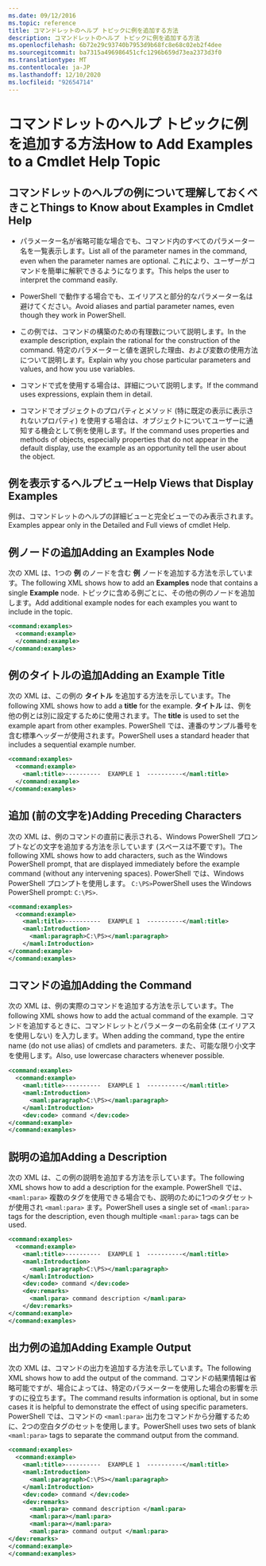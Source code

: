 ```yaml
---
ms.date: 09/12/2016
ms.topic: reference
title: コマンドレットのヘルプ トピックに例を追加する方法
description: コマンドレットのヘルプ トピックに例を追加する方法
ms.openlocfilehash: 6b72e29c93740b7953d9b68fc8e68c02eb2f4dee
ms.sourcegitcommit: ba7315a496986451cfc1296b659d73ea2373d3f0
ms.translationtype: MT
ms.contentlocale: ja-JP
ms.lasthandoff: 12/10/2020
ms.locfileid: "92654714"
---
```

# <a name="how-to-add-examples-to-a-cmdlet-help-topic"></a><span data-ttu-id="f8ccf-103">コマンドレットのヘルプ トピックに例を追加する方法</span><span class="sxs-lookup"><span data-stu-id="f8ccf-103">How to Add Examples to a Cmdlet Help Topic</span></span>

## <a name="things-to-know-about-examples-in-cmdlet-help"></a><span data-ttu-id="f8ccf-104">コマンドレットのヘルプの例について理解しておくべきこと</span><span class="sxs-lookup"><span data-stu-id="f8ccf-104">Things to Know about Examples in Cmdlet Help</span></span>

- <span data-ttu-id="f8ccf-105">パラメーター名が省略可能な場合でも、コマンド内のすべてのパラメーター名を一覧表示します。</span><span class="sxs-lookup"><span data-stu-id="f8ccf-105">List all of the parameter names in the command, even when the parameter names are optional.</span></span> <span data-ttu-id="f8ccf-106">これにより、ユーザーがコマンドを簡単に解釈できるようになります。</span><span class="sxs-lookup"><span data-stu-id="f8ccf-106">This helps the user to interpret the command easily.</span></span>

- <span data-ttu-id="f8ccf-107">PowerShell で動作する場合でも、エイリアスと部分的なパラメーター名は避けてください。</span><span class="sxs-lookup"><span data-stu-id="f8ccf-107">Avoid aliases and partial parameter names, even though they work in PowerShell.</span></span>

- <span data-ttu-id="f8ccf-108">この例では、コマンドの構築のための有理数について説明します。</span><span class="sxs-lookup"><span data-stu-id="f8ccf-108">In the example description, explain the rational for the construction of the command.</span></span> <span data-ttu-id="f8ccf-109">特定のパラメーターと値を選択した理由、および変数の使用方法について説明します。</span><span class="sxs-lookup"><span data-stu-id="f8ccf-109">Explain why you chose particular parameters and values, and how you use variables.</span></span>

- <span data-ttu-id="f8ccf-110">コマンドで式を使用する場合は、詳細について説明します。</span><span class="sxs-lookup"><span data-stu-id="f8ccf-110">If the command uses expressions, explain them in detail.</span></span>

- <span data-ttu-id="f8ccf-111">コマンドでオブジェクトのプロパティとメソッド (特に既定の表示に表示されないプロパティ) を使用する場合は、オブジェクトについてユーザーに通知する機会として例を使用します。</span><span class="sxs-lookup"><span data-stu-id="f8ccf-111">If the command uses properties and methods of objects, especially properties that do not appear in the default display, use the example as an opportunity tell the user about the object.</span></span>

## <a name="help-views-that-display-examples"></a><span data-ttu-id="f8ccf-112">例を表示するヘルプビュー</span><span class="sxs-lookup"><span data-stu-id="f8ccf-112">Help Views that Display Examples</span></span>

<span data-ttu-id="f8ccf-113">例は、コマンドレットのヘルプの詳細ビューと完全ビューでのみ表示されます。</span><span class="sxs-lookup"><span data-stu-id="f8ccf-113">Examples appear only in the Detailed and Full views of cmdlet Help.</span></span>

## <a name="adding-an-examples-node"></a><span data-ttu-id="f8ccf-114">例ノードの追加</span><span class="sxs-lookup"><span data-stu-id="f8ccf-114">Adding an Examples Node</span></span>

<span data-ttu-id="f8ccf-115">次の XML は、1つの **例** のノードを含む **例** ノードを追加する方法を示しています。</span><span class="sxs-lookup"><span data-stu-id="f8ccf-115">The following XML shows how to add an **Examples** node that contains a single **Example** node.</span></span> <span data-ttu-id="f8ccf-116">トピックに含める例ごとに、その他の例のノードを追加します。</span><span class="sxs-lookup"><span data-stu-id="f8ccf-116">Add additional example nodes for each examples you want to include in the topic.</span></span>

```xml
<command:examples>
  <command:example>
  </command:example>
</command:examples>
```

## <a name="adding-an-example-title"></a><span data-ttu-id="f8ccf-117">例のタイトルの追加</span><span class="sxs-lookup"><span data-stu-id="f8ccf-117">Adding an Example Title</span></span>

<span data-ttu-id="f8ccf-118">次の XML は、この例の **タイトル** を追加する方法を示しています。</span><span class="sxs-lookup"><span data-stu-id="f8ccf-118">The following XML shows how to add a **title** for the example.</span></span> <span data-ttu-id="f8ccf-119">**タイトル** は、例を他の例とは別に設定するために使用されます。</span><span class="sxs-lookup"><span data-stu-id="f8ccf-119">The **title** is used to set the example apart from other examples.</span></span> <span data-ttu-id="f8ccf-120">PowerShell では、連番のサンプル番号を含む標準ヘッダーが使用されます。</span><span class="sxs-lookup"><span data-stu-id="f8ccf-120">PowerShell uses a standard header that includes a sequential example number.</span></span>

```xml
<command:examples>
  <command:example>
    <maml:title>----------  EXAMPLE 1  ----------</maml:title>
  </command:example>
</command:examples>
```

## <a name="adding-preceding-characters"></a><span data-ttu-id="f8ccf-121">追加 (前の文字を)</span><span class="sxs-lookup"><span data-stu-id="f8ccf-121">Adding Preceding Characters</span></span>

<span data-ttu-id="f8ccf-122">次の XML は、例のコマンドの直前に表示される、Windows PowerShell プロンプトなどの文字を追加する方法を示しています (スペースは不要です)。</span><span class="sxs-lookup"><span data-stu-id="f8ccf-122">The following XML shows how to add characters, such as the Windows PowerShell prompt, that are displayed immediately before the example command (without any intervening spaces).</span></span> <span data-ttu-id="f8ccf-123">PowerShell では、Windows PowerShell プロンプトを使用します。 `C:\PS>`</span><span class="sxs-lookup"><span data-stu-id="f8ccf-123">PowerShell uses the Windows PowerShell prompt: `C:\PS>`.</span></span>

```xml
<command:examples>
  <command:example>
    <maml:title>----------  EXAMPLE 1  ----------</maml:title>
    <maml:Introduction>
      <maml:paragraph>C:\PS></maml:paragraph>
    </maml:Introduction>
</command:example>
</command:examples>
```

## <a name="adding-the-command"></a><span data-ttu-id="f8ccf-124">コマンドの追加</span><span class="sxs-lookup"><span data-stu-id="f8ccf-124">Adding the Command</span></span>

<span data-ttu-id="f8ccf-125">次の XML は、例の実際のコマンドを追加する方法を示しています。</span><span class="sxs-lookup"><span data-stu-id="f8ccf-125">The following XML shows how to add the actual command of the example.</span></span> <span data-ttu-id="f8ccf-126">コマンドを追加するときに、コマンドレットとパラメーターの名前全体 (エイリアスを使用しない) を入力します。</span><span class="sxs-lookup"><span data-stu-id="f8ccf-126">When adding the command, type the entire name (do not use alias) of cmdlets and parameters.</span></span> <span data-ttu-id="f8ccf-127">また、可能な限り小文字を使用します。</span><span class="sxs-lookup"><span data-stu-id="f8ccf-127">Also, use lowercase characters whenever possible.</span></span>

```xml
<command:examples>
  <command:example>
    <maml:title>----------  EXAMPLE 1  ----------</maml:title>
    <maml:Introduction>
      <maml:paragraph>C:\PS></maml:paragraph>
    </maml:Introduction>
    <dev:code> command </dev:code>
</command:example>
</command:examples>
```

## <a name="adding-a-description"></a><span data-ttu-id="f8ccf-128">説明の追加</span><span class="sxs-lookup"><span data-stu-id="f8ccf-128">Adding a Description</span></span>

<span data-ttu-id="f8ccf-129">次の XML は、この例の説明を追加する方法を示しています。</span><span class="sxs-lookup"><span data-stu-id="f8ccf-129">The following XML shows how to add a description for the example.</span></span> <span data-ttu-id="f8ccf-130">PowerShell では、 `<maml:para>` 複数のタグを使用できる場合でも、説明のために1つのタグセットが使用され `<maml:para>` ます。</span><span class="sxs-lookup"><span data-stu-id="f8ccf-130">PowerShell uses a single set of `<maml:para>` tags for the description, even though multiple `<maml:para>` tags can be used.</span></span>

```xml
<command:examples>
  <command:example>
    <maml:title>----------  EXAMPLE 1  ----------</maml:title>
    <maml:Introduction>
      <maml:paragraph>C:\PS></maml:paragraph>
    </maml:Introduction>
    <dev:code> command </dev:code>
    <dev:remarks>
      <maml:para> command description </maml:para>
    </dev:remarks>
</command:example>
</command:examples>
```

## <a name="adding-example-output"></a><span data-ttu-id="f8ccf-131">出力例の追加</span><span class="sxs-lookup"><span data-stu-id="f8ccf-131">Adding Example Output</span></span>

<span data-ttu-id="f8ccf-132">次の XML は、コマンドの出力を追加する方法を示しています。</span><span class="sxs-lookup"><span data-stu-id="f8ccf-132">The following XML shows how to add the output of the command.</span></span> <span data-ttu-id="f8ccf-133">コマンドの結果情報は省略可能ですが、場合によっては、特定のパラメーターを使用した場合の影響を示すのに役立ちます。</span><span class="sxs-lookup"><span data-stu-id="f8ccf-133">The command results information is optional, but in some cases it is helpful to demonstrate the effect of using specific parameters.</span></span>
<span data-ttu-id="f8ccf-134">PowerShell では、コマンドの `<maml:para>` 出力をコマンドから分離するために、2つの空白タグのセットを使用します。</span><span class="sxs-lookup"><span data-stu-id="f8ccf-134">PowerShell uses two sets of blank `<maml:para>` tags to separate the command output from the command.</span></span>

```xml
<command:examples>
  <command:example>
    <maml:title>----------  EXAMPLE 1  ----------</maml:title>
    <maml:Introduction>
      <maml:paragraph>C:\PS></maml:paragraph>
    </maml:Introduction>
    <dev:code> command </dev:code>
    <dev:remarks>
      <maml:para> command description </maml:para>
      <maml:para></maml:para>
      <maml:para></maml:para>
      <maml:para> command output </maml:para>
</dev:remarks>
</command:example>
</command:examples>
```
